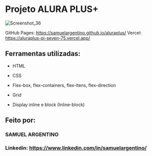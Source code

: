 # Projeto ALURA PLUS+

![Screenshot_36](https://github.com/SamuelArgentino/aluraplus/assets/174635851/63af9258-bfed-4ee6-a528-2acae2a8bc76)

GitHub Pages: https://samuelargentino.github.io/aluraplus/
Vercel: https://aluraplus-pi-seven-75.vercel.app/

## Ferramentas utilizadas:

* HTML

* CSS

* Flex-box, flex-containers, flex-itens, flex-direction

* Grid

* Display inline e block (Inline-block)

## Feito por:

### SAMUEL ARGENTINO

### Linkedin: https://www.linkedin.com/in/samuelargentino/
